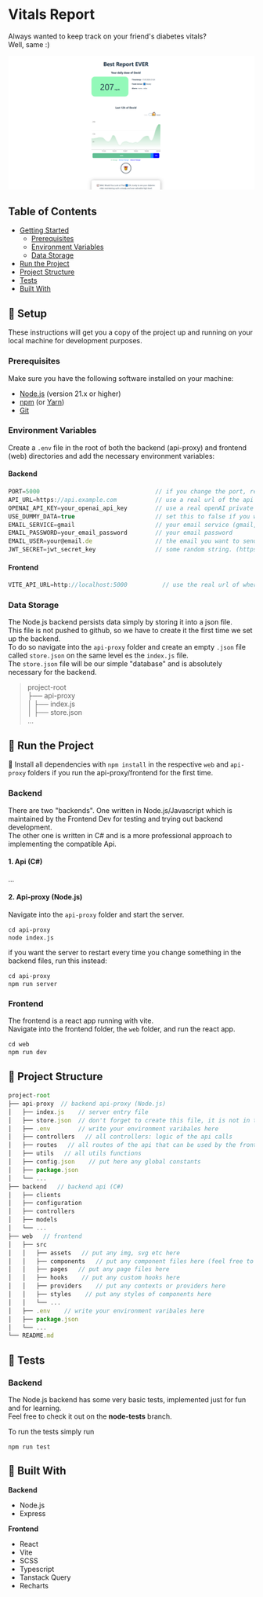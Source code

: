 # Vitals Report

Always wanted to keep track on your friend's diabetes vitals?  
Well, same :)

![Logo](application-screenshot.png)

## Table of Contents

- [Getting Started](#-setup)
  - [Prerequisites](#prerequisites)
  - [Environment Variables](#environment-variables)
  - [Data Storage](#data-storage)
- [Run the Project](#-run-the-project)
- [Project Structure](#-project-structure)
- [Tests](#-tests)
- [Built With](#-built-with)

## 🏁 Setup

These instructions will get you a copy of the project up and running on your local machine for development purposes.

### Prerequisites

Make sure you have the following software installed on your machine:

- [Node.js](https://nodejs.org/) (version 21.x or higher)
- [npm](https://www.npmjs.com/) (or [Yarn](https://yarnpkg.com/))
- [Git](https://git-scm.com/)

### Environment Variables 

Create a `.env` file in the root of both the backend (api-proxy) and frontend (web) directories and add the necessary environment variables:
#### Backend  
```js
PORT=5000                                 // if you change the port, remember to change it in the .env file of the frontend, too
API_URL=https://api.example.com           // use a real url of the api where you get the vitals data from (if you don't know, use the dummy data)
OPENAI_API_KEY=your_openai_api_key        // use a real openAI private api key if you have one (if not use the dummy data)
USE_DUMMY_DATA=true                       // set this to false if you want to make the actual api calls. Leave it to true if you want to have the dummy data returned                
EMAIL_SERVICE=gmail                       // your email service (gmail, outlook, yahoo etc)
EMAIL_PASSWORD=your_email_password        // your email password
EMAIL_USER=your@email.de                  // the email you want to send confirmation emails from to the user
JWT_SECRET=jwt_secret_key                 // some random string. (https://dev.to/tkirwa/generate-a-random-jwt-secret-key-39j4)
```    
#### Frontend
```js
VITE_API_URL=http://localhost:5000          // use the real url of where your server is running. If you use the backend you started locally, you can use localhost and the port you chose.
```

### Data Storage 

The Node.js backend persists data simply by storing it into a json file.  
This file is not pushed to github, so we have to create it the first time we set up the backend.  
To do so navigate into the `api-proxy` folder and create an empty `.json` file called `store.json` on the same level es the `index.js` file.     
The `store.json` file will be our simple "database" and is absolutely necessary for the backend.  
> project-root   
> ├── api-proxy  
> │   ├── index.js   
> │   ├── store.json   
> ...

## 🚀 Run the Project

🚨 Install all dependencies with `npm install` in the respective `web` and `api-proxy` folders if you run the api-proxy/frontend for the first time.  

### Backend

There are two "backends". One written in Node.js/Javascript which is maintained by the Frontend Dev for testing and trying out backend development.   
The other one is written in C# and is a more professional approach to implementing the compatible Api.  

#### 1. Api (C#)

... 

#### 2. Api-proxy (Node.js)

Navigate into the `api-proxy` folder and start the server.  
```
cd api-proxy
node index.js
```
if you want the server to restart every time you change something in the backend files, run this instead: 
```
cd api-proxy
npm run server
```
### Frontend

The frontend is a react app running with vite.  
Navigate into the frontend folder, the `web` folder, and run the react app.  
```
cd web
npm run dev
```

## 📂 Project Structure

```js
project-root   
├── api-proxy  // backend api-proxy (Node.js)
│   ├── index.js    // server entry file
│   ├── store.json  // don't forget to create this file, it is not in the gitHub repo because of privacy issues
│   ├── .env        // write your environment varibales here     
│   ├── controllers   // all controllers: logic of the api calls   
│   ├── routes   // all routes of the api that can be used by the frontend   
│   ├── utils   // all utils functions
│   ├── config.json    // put here any global constants
│   ├── package.json    
│   └── ...
├── backend   // backend api (C#)
│   ├── clients
│   ├── configuration
│   ├── controllers
│   ├── models    
│   └── ...    
├── web   // frontend    
│   ├── src
│   │   ├── assets   // put any img, svg etc here
│   │   ├── components   // put any component files here (feel free to nest it further)
│   │   ├── pages   // put any page files here 
│   │   ├── hooks    // put any custom hooks here
│   │   ├── providers    // put any contexts or providers here
│   │   ├── styles    // put any styles of components here
│   │   └── ...    
│   ├── .env    // write your environment varibales here
│   ├── package.json    
│   └── ...    
└── README.md 
```

## 🧪 Tests

### Backend

The Node.js backend has some very basic tests, implemented just for fun and for learning.  
Feel free to check it out on the **node-tests** branch.  

To run the tests simply run
```
npm run test
```

## 🔨 Built With

**Backend**   
- Node.js
- Express

**Frontend**
- React
- Vite
- SCSS
- Typescript
- Tanstack Query
- Recharts
